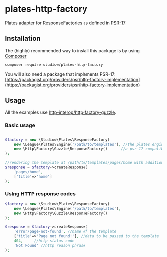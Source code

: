 # plates-http-factory
   Plates adapter for ResponseFactories as defined in [PSR-17](https://www.php-fig.org/psr/psr-17/)
   
   ## Installation
   The (highly) recommended way to install this package is by using [Composer](https://getcomposer.org/)
   
   ```bash
   composer require studiow/plates-http-factory
   ```
   
   You will also need a package that implements PSR-17: [https://packagist.org/providers/psr/http-factory-implementation](https://packagist.org/providers/psr/http-factory-implementation)
   
   ## Usage
   All the examples use [http-interop/http-factory-guzzle](https://packagist.org/packages/http-interop/http-factory-guzzle).
   ### Basic usage
   ```php
   
   $factory = new \Studiow\Plates\ResponseFactory(
       new \League\Plates\Engine('/path/to/templates'), //the plates engine
       new \Http\Factory\Guzzle\ResponseFactory()      //a psr-17 compatible response factory
   );
   
   //rendering the template at /path/to/templates/pages/home with additional data
   $response = $factory->createResponse(
       'pages/home',
       ['title'=>'home']
   );
   ```
   
   ### Using HTTP response codes
   ```php
   $factory = new \Studiow\Plates\ResponseFactory(
       new \League\Plates\Engine('/path/to/templates'),
       new \Http\Factory\Guzzle\ResponseFactory()
   );
   
   $response = $factory->createResponse(
       'error/page-not-found', //name of the template
       ['title'=>'Page not found!'], //data to be passed to the template
       404,     //http status code
       'Not Found' //http reason phrase
   );
   ```